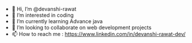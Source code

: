 - 👋 Hi, I’m @devanshi-rawat
- 👀 I’m interested in coding
- 🌱 I’m currently learning Advance java
- 💞️ I’m looking to collaborate on web development projects
- 📫 How to reach me : https://www.linkedin.com/in/devanshi-rawat-dev/

<!---
devanshi-rawat/devanshi-rawat is a ✨ special ✨ repository because its `README.md` (this file) appears on your GitHub profile.
You can click the Preview link to take a look at your changes.
--->
